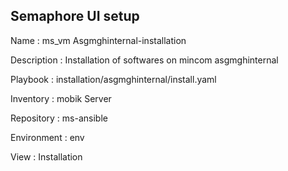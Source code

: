 

## Semaphore UI setup

Name         : ms_vm Asgmghinternal-installation

Description  : Installation of softwares on mincom asgmghinternal

Playbook     : installation/asgmghinternal/install.yaml

Inventory    : mobik Server

Repository   : ms-ansible

Environment  : env

View         : Installation




